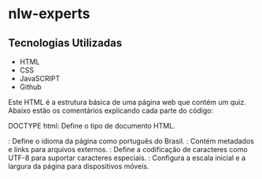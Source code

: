 # nlw-experts

## Tecnologias Utilizadas

- HTML
- CSS
- JavaSCRIPT
- Github

Este HTML é a estrutura básica de uma página web que contém um quiz. Abaixo estão os comentários explicando cada parte do código:

DOCTYPE html: Define o tipo de documento HTML.
<html lang="pt-br">: Define o idioma da página como português do Brasil.
<head>: Contém metadados e links para arquivos externos.
<meta charset="UTF-8">: Define a codificação de caracteres como UTF-8 para suportar caracteres especiais.
<meta name="viewport" content="width=device-width, initial-scale=1.0">: Configura a escala inicial e a largura da página para dispositivos móveis.
<title>: Define o título da página exibido na aba do navegador.
<link rel="stylesheet" href="./style.css">: Importa o arquivo de estilos CSS externo.
<body>: Contém o conteúdo principal da página.
<main>: Define o conteúdo principal da página.
<header>: Contém o cabeçalho da página, incluindo o logotipo e o título principal.
<div id="quiz">:</div>: Container onde serão inseridas as perguntas do quiz.
<template>: Define um modelo de item para as perguntas do quiz.
<div id="acertos">:</div>: Container para exibir o número de acertos do usuário.
<script src="./index.js">:</script>: Importa o arquivo de script JavaScript externo.

Este arquivo CSS contém estilos para a página HTML do quiz. Abaixo estão os comentários explicando cada parte do código:

@import url('https://fonts.googleapis.com/css2?family=Inter:wght@400;600;700&display=swap');: Importa a fonte 'Inter' do Google Fonts.
Reset de estilos: Define valores padrão para margens, preenchimentos e caixa de modelo para todos os elementos, além de definir a fonte padrão como 'Inter'.
Estilos gerais: Define a cor de fundo do corpo da página e limita a largura máxima do conteúdo principal.
Estilos do cabeçalho: Adiciona espaçamento, borda inferior e estilos de texto para o cabeçalho da página.
Estilos do quiz: Define estilos para cada item do quiz, incluindo margens, bordas e cores de fundo.
Estilos das perguntas: Define estilos para o título de cada pergunta, incluindo espaçamento, cor de texto e contador.
Estilos das opções de resposta: Define estilos para as opções de resposta, incluindo espaçamento, alinhamento e estilos de texto.
Estilos das caixas de seleção: Define estilos para as caixas de seleção das opções de resposta, incluindo tamanho, borda e cor.
Estilos dos marcadores de caixa de seleção: Define estilos para os marcadores das caixas de seleção quando estão marcadas, incluindo cor e tamanho.
Estilos do contêiner de acertos: Define estilos para o contêiner que exibe o número de acertos do usuário, incluindo alinhamento de texto e cor de fundo.

Este script JavaScript controla a lógica do quiz. Abaixo estão os comentários explicando cada parte do código:

Inicialização das variáveis: Obtém referências para os elementos HTML relevantes.
Criação do conjunto de respostas corretas: Utiliza um conjunto para armazenar as respostas corretas, garantindo que não haja duplicatas.
Loop sobre as perguntas: Itera sobre cada pergunta do array perguntas.
Clonagem do template: Clona o conteúdo do template para criar um novo item de quiz para cada pergunta.
Loop sobre as respostas: Itera sobre cada resposta da pergunta atual.
Criação das opções de resposta: Clona o elemento dt do template para criar uma nova opção de resposta para cada resposta da pergunta.
Definição do evento de mudança: Define um evento de mudança para cada input de resposta para verificar se a resposta está correta quando o usuário seleciona uma opção.
Atualização do número de acertos: Atualiza o número de acertos e exibe-o no elemento de acertos após cada seleção de resposta.
Remoção do primeiro item dt: Remove o primeiro item dt do elemento dl para limpar o template e prepará-lo para a próxima pergunta.
Adição do item de quiz: Adiciona o item de quiz, contendo a pergunta e as opções de resposta, ao elemento quiz para ser exibido na página.
